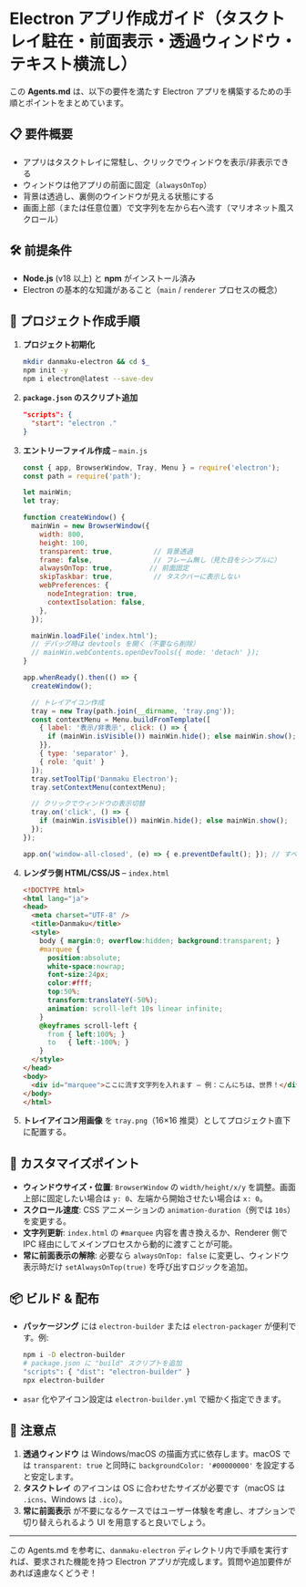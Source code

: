 # Electron アプリ作成ガイド（タスクトレイ駐在・前面表示・透過ウィンドウ・テキスト横流し）

この **Agents.md** は、以下の要件を満たす Electron アプリを構築するための手順とポイントをまとめています。

## 📋 要件概要
- アプリはタスクトレイに常駐し、クリックでウィンドウを表示/非表示できる
- ウィンドウは他アプリの前面に固定（`alwaysOnTop`）
- 背景は透過し、裏側のウインドウが見える状態にする
- 画面上部（または任意位置）で文字列を左から右へ流す（マリオネット風スクロール）

## 🛠️ 前提条件
- **Node.js** (v18 以上) と **npm** がインストール済み
- Electron の基本的な知識があること（`main` / `renderer` プロセスの概念）

## 🚀 プロジェクト作成手順
1. **プロジェクト初期化**
   ```bash
   mkdir danmaku-electron && cd $_
   npm init -y
   npm i electron@latest --save-dev
   ```

2. **`package.json` のスクリプト追加**
   ```json
   "scripts": {
     "start": "electron ."
   }
   ```

3. **エントリーファイル作成** – `main.js`
   ```javascript
   const { app, BrowserWindow, Tray, Menu } = require('electron');
   const path = require('path');

   let mainWin;
   let tray;

   function createWindow() {
     mainWin = new BrowserWindow({
       width: 800,
       height: 100,
       transparent: true,          // 背景透過
       frame: false,               // フレーム無し（見た目をシンプルに）
       alwaysOnTop: true,         // 前面固定
       skipTaskbar: true,          // タスクバーに表示しない
       webPreferences: {
         nodeIntegration: true,
         contextIsolation: false,
       },
     });

     mainWin.loadFile('index.html');
     // デバッグ時は devtools を開く（不要なら削除）
     // mainWin.webContents.openDevTools({ mode: 'detach' });
   }

   app.whenReady().then(() => {
     createWindow();

     // トレイアイコン作成
     tray = new Tray(path.join(__dirname, 'tray.png'));
     const contextMenu = Menu.buildFromTemplate([
       { label: '表示/非表示', click: () => {
         if (mainWin.isVisible()) mainWin.hide(); else mainWin.show();
       }},
       { type: 'separator' },
       { role: 'quit' }
     ]);
     tray.setToolTip('Danmaku Electron');
     tray.setContextMenu(contextMenu);

     // クリックでウィンドウの表示切替
     tray.on('click', () => {
       if (mainWin.isVisible()) mainWin.hide(); else mainWin.show();
     });
   });

   app.on('window-all-closed', (e) => { e.preventDefault(); }); // すべて閉じても終了させない
   ```

4. **レンダラ側 HTML/CSS/JS** – `index.html`
   ```html
   <!DOCTYPE html>
   <html lang="ja">
   <head>
     <meta charset="UTF-8" />
     <title>Danmaku</title>
     <style>
       body { margin:0; overflow:hidden; background:transparent; }
       #marquee {
         position:absolute;
         white-space:nowrap;
         font-size:24px;
         color:#fff;
         top:50%;
         transform:translateY(-50%);
         animation: scroll-left 10s linear infinite;
       }
       @keyframes scroll-left {
         from { left:100%; }
         to   { left:-100%; }
       }
     </style>
   </head>
   <body>
     <div id="marquee">ここに流す文字列を入れます – 例：こんにちは、世界！</div>
   </body>
   </html>
   ```

5. **トレイアイコン用画像** を `tray.png`（16×16 推奨）としてプロジェクト直下に配置する。

## 🔧 カスタマイズポイント
- **ウィンドウサイズ・位置**: `BrowserWindow` の `width/height/x/y` を調整。画面上部に固定したい場合は `y: 0`、左端から開始させたい場合は `x: 0`。
- **スクロール速度**: CSS アニメーションの `animation-duration`（例では `10s`）を変更する。
- **文字列更新**: `index.html` の `#marquee` 内容を書き換えるか、Renderer 側で IPC 経由にしてメインプロセスから動的に渡すことが可能。
- **常に前面表示の解除**: 必要なら `alwaysOnTop: false` に変更し、ウィンドウ表示時だけ `setAlwaysOnTop(true)` を呼び出すロジックを追加。

## 📦 ビルド & 配布
- **パッケージング** には `electron-builder` または `electron-packager` が便利です。例:
   ```bash
   npm i -D electron-builder
   # package.json に "build" スクリプトを追加
   "scripts": { "dist": "electron-builder" }
   npx electron-builder
   ```
- `asar` 化やアイコン設定は `electron-builder.yml` で細かく指定できます。

## 📝 注意点
1. **透過ウィンドウ** は Windows/macOS の描画方式に依存します。macOS では `transparent: true` と同時に `backgroundColor: '#00000000'` を設定すると安定します。
2. **タスクトレイ** のアイコンは OS に合わせたサイズが必要です（macOS は `.icns`、Windows は `.ico`）。
3. **常に前面表示** が不要になるケースではユーザー体験を考慮し、オプションで切り替えられるよう UI を用意すると良いでしょう。

---

この Agents.md を参考に、`danmaku-electron` ディレクトリ内で手順を実行すれば、要求された機能を持つ Electron アプリが完成します。質問や追加要件があれば遠慮なくどうぞ！

